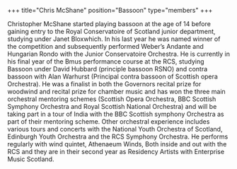+++
title="Chris McShane"
position="Bassoon"
type="members"
+++

Christopher McShane started playing bassoon at the age of 14 before gaining entry to the Royal Conservatoire of Scotland junior department, studying under Janet Bloxwhich. In his last year he was named winner of the competition and subsequently performed Weber’s Andante and Hungarian Rondo with the Junior Conservatoire Orchestra. He is currently in his final year of the Bmus performance course at the RCS, studying Bassoon under David Hubbard (principle bassoon RSNO) and contra bassoon with Alan Warhurst (Principal contra bassoon of Scottish opera Orchestra). He was a finalist in both the Governors recital prize for woodwind and recital prize for chamber music and has won the three main orchestral mentoring schemes (Scottish Opera Orchestra, BBC Scottish Symphony Orchestra and Royal Scottish National Orchestra) and will be taking part in a tour of India with the BBC Scottish symphony Orchestra as part of their mentoring scheme. Other orchestral experience includes various tours and concerts with the National Youth Orchestra of Scotland, Edinburgh Youth Orchestra and the RCS Symphony Orchestra. He performs regularly with wind quintet, Athenaeum Winds, Both inside and out with the RCS and they are in their second year as Residency Artists with Enterprise Music Scotland.

